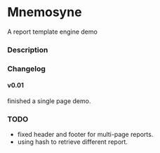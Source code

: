 # Mnemosyne

A report template engine demo

### Description

### Changelog

#### v0.01

finished a single page demo.

### TODO

- fixed header and footer for multi-page reports.
- using hash to retrieve different report.
